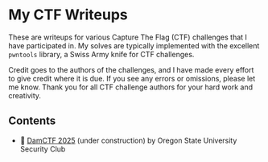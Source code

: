 # My CTF Writeups

These are writeups for various Capture The Flag (CTF) challenges that I have participated in. My solves are typically implemented with the excellent `pwntools` library, a Swiss Army knife for CTF challenges. 

Credit goes to the authors of the challenges, and I have made every effort to give credit where it is due. If you see any errors or omissions, please let me know. Thank you for all CTF challenge authors for your hard work and creativity.

## Contents
- 🚧 [DamCTF 2025](dam-2025/) (under construction) by Oregon State University Security Club
